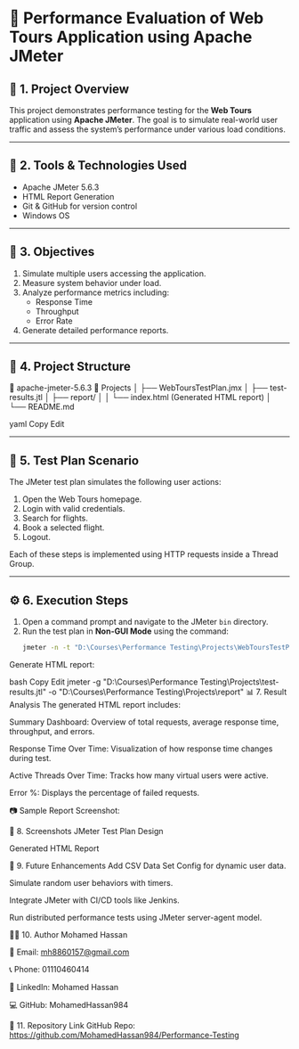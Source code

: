 # 🧪 Performance Evaluation of Web Tours Application using Apache JMeter

## 📌 1. Project Overview

This project demonstrates performance testing for the **Web Tours** application using **Apache JMeter**. The goal is to simulate real-world user traffic and assess the system’s performance under various load conditions.

---

## 🧰 2. Tools & Technologies Used

- Apache JMeter 5.6.3
- HTML Report Generation
- Git & GitHub for version control
- Windows OS

---

## 🎯 3. Objectives

1. Simulate multiple users accessing the application.
2. Measure system behavior under load.
3. Analyze performance metrics including:
   - Response Time
   - Throughput
   - Error Rate
4. Generate detailed performance reports.

---

## 📂 4. Project Structure

📁 apache-jmeter-5.6.3
📁 Projects
│ ├── WebToursTestPlan.jmx
│ ├── test-results.jtl
│ ├── report/
│ │ └── index.html (Generated HTML report)
│ └── README.md

yaml
Copy
Edit

---

## 🧪 5. Test Plan Scenario

The JMeter test plan simulates the following user actions:

1. Open the Web Tours homepage.
2. Login with valid credentials.
3. Search for flights.
4. Book a selected flight.
5. Logout.

Each of these steps is implemented using HTTP requests inside a Thread Group.

---

## ⚙️ 6. Execution Steps

1. Open a command prompt and navigate to the JMeter `bin` directory.
2. Run the test plan in **Non-GUI Mode** using the command:
   ```bash
   jmeter -n -t "D:\Courses\Performance Testing\Projects\WebToursTestPlan.jmx" -l "D:\Courses\Performance Testing\Projects\test-results.jtl"
Generate HTML report:

bash
Copy
Edit
jmeter -g "D:\Courses\Performance Testing\Projects\test-results.jtl" -o "D:\Courses\Performance Testing\Projects\report"
📊 7. Result Analysis
The generated HTML report includes:

Summary Dashboard: Overview of total requests, average response time, throughput, and errors.

Response Time Over Time: Visualization of how response time changes during test.

Active Threads Over Time: Tracks how many virtual users were active.

Error %: Displays the percentage of failed requests.

📷 Sample Report Screenshot:


📸 8. Screenshots
JMeter Test Plan Design

Generated HTML Report

🚀 9. Future Enhancements
Add CSV Data Set Config for dynamic user data.

Simulate random user behaviors with timers.

Integrate JMeter with CI/CD tools like Jenkins.

Run distributed performance tests using JMeter server-agent model.

👨‍💻 10. Author
Mohamed Hassan

📧 Email: mh8860157@gmail.com

📞 Phone: 01110460414

💼 LinkedIn: Mohamed Hassan

💻 GitHub: MohamedHassan984

📁 11. Repository Link
GitHub Repo: https://github.com/MohamedHassan984/Performance-Testing